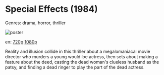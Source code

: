 # Special Effects (1984)

Genres: drama, horror, thriller

![poster](http://image.tmdb.org/t/p/w500/543HI7Xm9pI0KGzIsBkEkZ3marF.jpg)

en:
  [720p](magnet:?xt=urn:btih:47299EA1BACBA634C1E24E9F095312BDBB127627&tr=udp://glotorrents.pw:6969/announce&tr=udp://tracker.opentrackr.org:1337/announce&tr=udp://torrent.gresille.org:80/announce&tr=udp://tracker.openbittorrent.com:80&tr=udp://tracker.coppersurfer.tk:6969&tr=udp://tracker.leechers-paradise.org:6969&tr=udp://p4p.arenabg.ch:1337&tr=udp://tracker.internetwarriors.net:1337)
  [1080p](magnet:?xt=urn:btih:90E972391C1B3E73763DF456B5270259553FE57C&tr=udp://glotorrents.pw:6969/announce&tr=udp://tracker.opentrackr.org:1337/announce&tr=udp://torrent.gresille.org:80/announce&tr=udp://tracker.openbittorrent.com:80&tr=udp://tracker.coppersurfer.tk:6969&tr=udp://tracker.leechers-paradise.org:6969&tr=udp://p4p.arenabg.ch:1337&tr=udp://tracker.internetwarriors.net:1337)
  


Reality and illusion collide in this thriller about a megalomaniacal movie director who murders a young would-be actress, then sets about making a feature about the deed, casting the dead woman's clueless husband as the patsy, and finding a dead ringer to play the part of the dead actress.